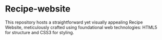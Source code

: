 # Recipe-website
This repository hosts a straightforward yet visually appealing Recipe Website, meticulously crafted using foundational web technologies: HTML5 for structure and CSS3 for styling.  
